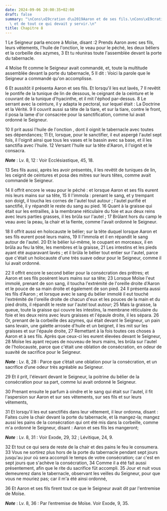 ```yaml
---
date: 2024-09-06 20:00:35+02:00
draft: false
summary: "\nCons\xE9cration d\u2019Aaron et de ses fils.\nCons\xE9cration du tabernacle\
  \ et de tout ce qui devait y servir.\n"
title: Chapitre 8
---
```





1 Le Seigneur parla encore à Moïse, disant :2 Prends Aaron avec ses fils, leurs vêtements, l'huile de l'onction, le veau pour le péché, les deux béliers et la corbeille des azymes, 3 Et tu réuniras toute l'assemblée devant la porte du tabernacle.


4 Moïse fit comme le Seigneur avait commandé, et, toute la multitude assemblée devant la porte du tabernacle, 5 Il dit : Voici la parole que le Seigneur a commandé qu'on accomplisse.


6 Et aussitôt il présenta Aaron et ses fils. Et lorsqu'il les eut lavés, 7 Il revêtit le pontife de la tunique de lin de dessous, le ceignant de la ceinture et le couvrant de la tunique d'hyacinthe, et il mit l'éphod par-dessus. 8 Le serrant avec la ceinture, il y adapta le pectoral, sur lequel était : La Doctrine et la Vérité. 9 Il couvrit aussi sa tête de la tiare, et sur la tiare, contre le front, il posa la lame d'or consacrée pour la sanctification, comme lui avait ordonné le Seigneur.


10 Il prit aussi l'huile de l'onction , dont il oignit le tabernacle avec toutes ses dépendances; 11 Et, lorsque, pour le sanctifier, il eut aspergé l'autel sept fois, il l'oignit ainsi que tous les vases et le bassin avec sa base, et il les sanctifia avec l'huile. 12 Versant l'huile sur la tête d'Aaron, il l'oignit et le consacra.

***Note*** :  Lv. 8, 12 : Voir Ecclésiastique, 45, 18.


13 Ses fils aussi, après les avoir présentés, il les revêtit de tuniques de lin, les ceignit de ceintures et posa des mitres sur leurs têtes, comme avait commandé le Seigneur.


14 Il offrit encore le veau pour le péché : et lorsque Aaron et ses fils eurent mis leurs mains sur sa tête, 15 Il l'immola : prenant le sang, et y trempant son doigt, il toucha les cornes de l'autel tout autour ; l'autel purifié et sanctifié, il y répandit le reste du sang au pied. 16 Quant à la graisse qui était sur les entrailles, à la membrane réticulaire du foie et aux deux reins avec leurs parties grasses, il les brûla sur l'autel ; 17 Brûlant hors du camp le veau avec la peau, la chair et la fiente, comme l'avait ordonné le Seigneur.


18 Il offrit aussi en holocauste le bélier; sur la tête duquel lorsque Aaron et ses fils eurent posé leurs mains, 19 Il l'immola et il en répandit le sang autour de l'autel. 20 Et le bélier lui-même, le coupant en morceaux, il en brûla au feu la tête, les membres et la graisse, 21 Les intestins et les pieds ayant été auparavant lavés ; et il brûla le bélier tout entier sur l'autel, parce que c'était un holocauste d'une très suave odeur pour le Seigneur, comme il lui avait ordonné.


22 Il offrit encore le second bélier pour la consécration des prêtres; et Aaron et ses fils posèrent leurs mains sur sa tête; 23 Lorsque Moïse l'eut immolé, prenant de son sang, il toucha l'extrémité de l'oreille droite d'Aaron et le pouce de sa main droite et également de son pied. 24 Il présenta aussi les fils d'Aaron ; et lorsque avec le sang du bélier immolé il eut touché l'extrémité de l'oreille droite de chacun d'eux et les pouces de la main et du pied droits, il répandit le reste sur l'autel tout autour; 25 Mais la graisse, la queue, toute la graisse qui couvre les intestins, la membrane réticulaire du foie et les deux reins avec leurs graisses et l'épaule droite, il les sépara. 26 Or, prenant de la corbeille des azymes, qui était devant le Seigneur, un pain sans levain, une galette arrosée d'huile et un beignet, il les mit sur les graisses et sur l'épaule droite, 27 Remettant à la fois toutes ces choses à Aaron et à ses fils. Après que ceux-ci les eurent élevées devant le Seigneur, 28 Moïse les ayant
reçues de nouveau de leurs mains, les brûla sur l'autel de l'holocauste, parce que c'était une oblation de consécration, en odeur de suavité de sacrifice pour le Seigneur.

***Note*** :  Lv. 8, 28 : Parce que c’était une oblation pour la consécration, et un sacrifice d’une odeur très agréable au Seigneur.

29 Et il prit, l'élevant devant le Seigneur, la poitrine du bélier de la consécration pour sa part, comme lui avait ordonné le Seigneur.


30 Prenant ensuite le parfum à oindre et le sang qui était sur l'autel, il fit l'aspersion sur Aaron et sur ses vêtements, sur ses fils et sur leurs vêtements,


31 Et lorsqu'il les eut sanctifiés dans leur vêtement, il leur ordonna, disant : Faites cuire la chair devant la porte du tabernacle, et là mangez-la; mangez aussi les pains de la consécration qui ont été mis dans la corbeille, comme m'a ordonné le Seigneur, disant : Aaron et ses fils les mangeront;

***Note*** :  Lv. 8, 31 : Voir Exode, 29, 32 ; Lévitique, 24, 9.

32 Et tout ce qui sera de reste de la chair et des pains le feu le consumera. 33 Vous ne sortirez plus hors de la porte du tabernacle pendant sept jours jusqu'au jour où sera accompli le temps de votre consécration; car c'est en sept jours que s'achève la consécration, 34 Comme il a été fait aussi présentement, afin que le rite du sacrifice fût accompli. 35 Jour et nuit vous demeurerez dans le tabernacle, observant les veilles du Seigneur, pour que vous ne mouriez pas; car il m'a été ainsi ordonné,


36 Et Aaron et ses fils firent tout ce que le Seigneur avait dit par l'entremise de Moïse.

***Note*** :  Lv. 8, 36 : Par l’entremise de Moïse. Voir Exode, 9, 35.

